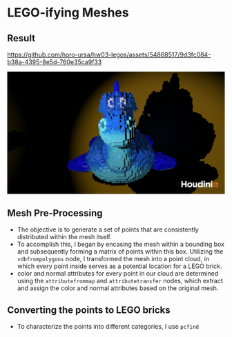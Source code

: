 # LEGO-ifying Meshes

## Result

https://github.com/horo-ursa/hw03-legos/assets/54868517/9d3fc084-b38a-4395-8e5d-760e35ca9f33

![rendered image](renderer/result.png)

## Mesh Pre-Processing
- The objective is to generate a set of points that are consistently distributed within the mesh itself.
- To accomplish this, I began by encasing the mesh within a bounding box and subsequently forming a matrix of points within this box. Utilizing the `vdbfrompolygons` node, I transformed the mesh into a point cloud, in which every point inside serves as a potential location for a LEGO brick.
- color and normal attributes for every point in our cloud are determined using the `attributefrommap` and `attributetransfer` nodes, which extract and assign the color and normal attributes based on the original mesh.


## Converting the points to LEGO bricks
- To characterize the points into different categories, I use `pcfind` 
